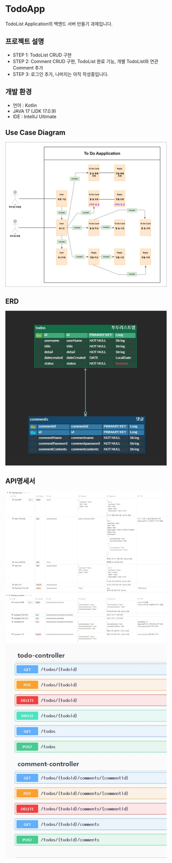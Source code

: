 TodoApp
=============
TodoList Application의 백엔드 서버 만들기 과제입니다.

프로젝트 설명
-------------
* STEP 1: TodoList CRUD 구현
* STEP 2: Comment CRUD 구현, TodoList 완료 기능, 개별 TodoList와 연관 Comment 추가
* STEP 3: 로그인 추가, 나머지는 아직 작성중입니다.

개발 환경
-------------
* 언어 : Kotlin
* JAVA 17 (JDK 17.0.9)
* IDE : IntelliJ Ultimate


Use Case Diagram
-------------
![Use Case Diagram](./image/UseCaseDiagram.png)


ERD
-------------
![Use Case Diagram](./image/ERD.JPG)


API명세서
-------------
![API명세서todos](./image/API명세서_todos.JPG)
![API명세서comments](./image/API명세서_comments.JPG)
![TodoAPI](./image/TodoAPI.JPG)
